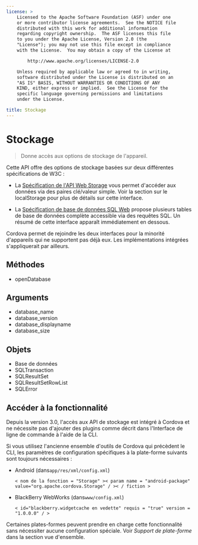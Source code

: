 ```yaml
---
license: >
    Licensed to the Apache Software Foundation (ASF) under one
    or more contributor license agreements.  See the NOTICE file
    distributed with this work for additional information
    regarding copyright ownership.  The ASF licenses this file
    to you under the Apache License, Version 2.0 (the
    "License"); you may not use this file except in compliance
    with the License.  You may obtain a copy of the License at

        http://www.apache.org/licenses/LICENSE-2.0

    Unless required by applicable law or agreed to in writing,
    software distributed under the License is distributed on an
    "AS IS" BASIS, WITHOUT WARRANTIES OR CONDITIONS OF ANY
    KIND, either express or implied.  See the License for the
    specific language governing permissions and limitations
    under the License.

title: Stockage
---
```


# Stockage

> Donne accès aux options de stockage de l'appareil.

Cette API offre des options de stockage basées sur deux différentes spécifications de W3C :

*   La [Spécification de l'API Web Storage][1] vous permet d'accéder aux données via des paires clé/valeur simple. Voir la section sur le localStorage pour plus de détails sur cette interface.

*   La [Spécification de base de données SQL Web][2] propose plusieurs tables de base de données complète accessible via des requêtes SQL. Un résumé de cette interface apparaît immédiatement en dessous.

 [1]: http://dev.w3.org/html5/webstorage/
 [2]: http://dev.w3.org/html5/webdatabase/

Cordova permet de rejoindre les deux interfaces pour la minorité d'appareils qui ne supportent pas déjà eux. Les implémentations intégrées s'appliquerait par ailleurs.

## Méthodes

*   openDatabase

## Arguments

*   database_name
*   database_version
*   database_displayname
*   database_size

## Objets

*   Base de données
*   SQLTransaction
*   SQLResultSet
*   SQLResultSetRowList
*   SQLError

## Accéder à la fonctionnalité

Depuis la version 3.0, l'accès aux API de stockage est intégré à Cordova et ne nécessite pas d'ajouter des plugins comme décrit dans l'Interface de ligne de commande à l'aide de la CLI.

Si vous utilisez l'ancienne ensemble d'outils de Cordova qui précèdent le CLI, les paramètres de configuration spécifiques à la plate-forme suivants sont toujours nécessaires :

*   Android (dans`app/res/xml/config.xml`)
    
        < nom de la fonction = "Storage" >< param name = "android-package" value="org.apache.cordova.Storage" / >< / fiction >
        

*   BlackBerry WebWorks (dans`www/config.xml`)
    
        < id="blackberry.widgetcache en vedette" requis = "true" version = "1.0.0.0" / >
        

Certaines plates-formes peuvent prendre en charge cette fonctionnalité sans nécessiter aucune configuration spéciale. Voir *Support de plate-forme* dans la section vue d'ensemble.